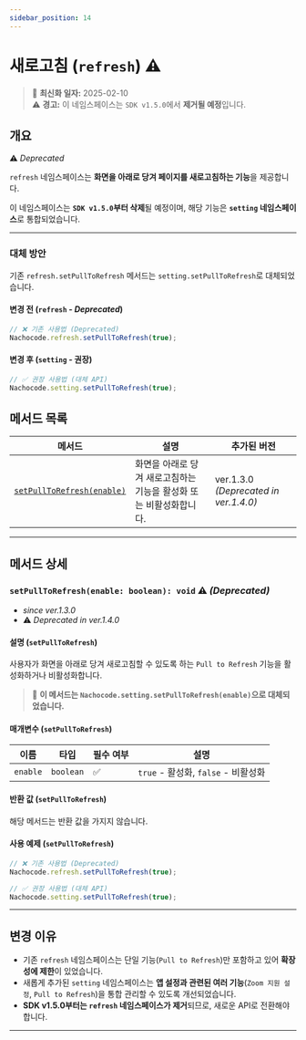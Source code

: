 ```yaml
---
sidebar_position: 14
---
```


# 새로고침 (`refresh`) ⚠️

> 🔔 **최신화 일자:** 2025-02-10  
> ⚠️ **경고:** 이 네임스페이스는 `SDK v1.5.0`에서 **제거될 예정**입니다.

## **개요**

⚠️ _Deprecated_

`refresh` 네임스페이스는 **화면을 아래로 당겨 페이지를 새로고침하는 기능**을 제공합니다.

이 네임스페이스는 **`SDK v1.5.0`부터 삭제**될 예정이며, 해당 기능은 **`setting` 네임스페이스**로 통합되었습니다.

---

### 대체 방안

기존 `refresh.setPullToRefresh` 메서드는 `setting.setPullToRefresh`로 대체되었습니다.

#### 변경 전 (`refresh` - _Deprecated_)

```javascript
// ❌ 기존 사용법 (Deprecated)
Nachocode.refresh.setPullToRefresh(true);
```

#### 변경 후 (`setting` - 권장)

```javascript
// ✅ 권장 사용법 (대체 API)
Nachocode.setting.setPullToRefresh(true);
```

## **메서드 목록**

| 메서드                                                                                  | 설명                                                               | 추가된 버전                           |
| --------------------------------------------------------------------------------------- | ------------------------------------------------------------------ | ------------------------------------- |
| [`setPullToRefresh(enable)`](#setpulltorefreshenable-boolean-void-%EF%B8%8F-deprecated) | 화면을 아래로 당겨 새로고침하는 기능을 활성화 또는 비활성화합니다. | ver.1.3.0 _(Deprecated in ver.1.4.0)_ |

---

## **메서드 상세**

### **`setPullToRefresh(enable: boolean): void`** ⚠️ _(Deprecated)_

- _since ver.1.3.0_
- ⚠️ _Deprecated in ver.1.4.0_

#### 설명 (`setPullToRefresh`)

사용자가 화면을 아래로 당겨 새로고침할 수 있도록 하는 `Pull to Refresh` 기능을 활성화하거나 비활성화합니다.

> 📢 **이 메서드는 `Nachocode.setting.setPullToRefresh(enable)`으로 대체되었습니다.**

#### 매개변수 (`setPullToRefresh`)

| 이름     | 타입      | 필수 여부 | 설명                                |
| -------- | --------- | --------- | ----------------------------------- |
| `enable` | `boolean` | ✅        | `true` - 활성화, `false` - 비활성화 |

#### 반환 값 (`setPullToRefresh`)

해당 메서드는 반환 값을 가지지 않습니다.

#### 사용 예제 (`setPullToRefresh`)

```javascript
// ❌ 기존 사용법 (Deprecated)
Nachocode.refresh.setPullToRefresh(true);
```

```javascript
// ✅ 권장 사용법 (대체 API)
Nachocode.setting.setPullToRefresh(true);
```

---

## **변경 이유**

- 기존 `refresh` 네임스페이스는 단일 기능(`Pull to Refresh`)만 포함하고 있어 **확장성에 제한**이 있었습니다.
- 새롭게 추가된 `setting` 네임스페이스는 **앱 설정과 관련된 여러 기능**(`Zoom 지원 설정`, `Pull to Refresh`)을 통합 관리할 수 있도록 개선되었습니다.
- **SDK v1.5.0부터는 `refresh` 네임스페이스가 제거**되므로, 새로운 API로 전환해야 합니다.

---

